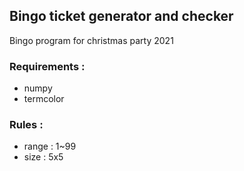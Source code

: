 ## Bingo ticket generator and checker
Bingo program for christmas party 2021

### Requirements :
* numpy
* termcolor

### Rules :
* range : 1~99
* size  : 5x5
